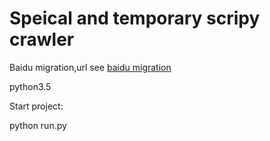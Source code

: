 Speical and temporary scripy crawler
=
Baidu migration,url see <a href='http://renqi.baidu.com/qianxiearth/index.html'>baidu migration</a>

python3.5

Start project:

python run.py